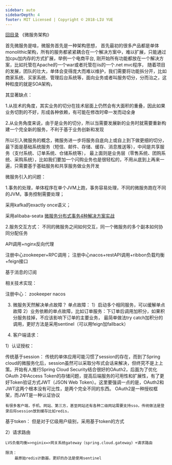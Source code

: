 ```yaml
---
sidebar: auto
sidebarDepth: 4
footer: MIT Licensed | Copyright © 2018-LIU YUE
---
```


[回目录](/docs/software)  《微服务架构》


首先微服务是啥，微服务首先是一种架构思想，
首先最初的很多产品都是单体monolithic架构，所有的服务都紧紧耦合在一个解决方案中，难以扩展，只能通过加cpu加内存的方式扩展，举例一个电商平台,
刚开始所有功能都放在一个解决方案，比如托管在Apache的一个war或者托管在iis的一个.net mvc程序，
随着项目的发展，团队的壮大，单体会变得庞大而难以维护，我们需要将功能拆分开，比如商家系统、买家系统、管理后台系统等，面向业务或者叫服务切分，分而治之，这种粒度的就是SOA架构，

其显著缺点：

1.从技术的角度，其实业务的切分在技术层面上仍然会有大面积的重叠，因此如果业务切割的不好，形成各种依赖，有可能在修改时牵一发而动全身

2.从业务角度来说，由于是业务的切分，所以当需要发展新的业务时就需要重新构建一个完全新的服务，不利于基于业务创新和发现

所以引入微服务的概念，微服务进一步将服务自底向上或自上到下做更细的切分，最下面是基础系统服务（短信、邮件、存储、缓存、消息推送等），中间是共享服务（支付系统、订单系统、仓储系统等），
最上面则是业务层（零售系统、团购系统、采购系统），比如我们要加一个闪购业务也是很轻松的，不用从底到上再来一遍，只需要基于基础服务和共享服务做业务开发

微服务引入的问题：

1.事务的处理，单体程序在单个JVM上跑，事务容易处理，不同的微服务跑在不同的JVM，事务控制需要处理；

采用kafka的exactly once语义；

采用alibaba-seata
[微服务分布式事务4种解决方案实战](https://juejin.im/post/5de4cc8ff265da05ef59fec0)


2.服务交互方式： 不同的微服务之间如何交互，同一个微服务的多个副本如何协同分配任务

API调用+nginx反向代理

注册中心zookeeper+RPC调用； 注册中心nacos+restAPI调用+ribbon负载均衡+feign接口

基于消息的订阅

相关技术实现：

注册中心：
zookeeper
nacos


3. 微服务天然解决单点故障？
单点故障：
1）启动多个相同服务，可以缓解单点故障
2）业务依赖的单点故障，比如订单服务：下订单后调用加积分，如果积分服务挂掉，不应该影响下订单的主要业务，
最简单做法try catch加积分的调用，更好方法是采用sentinel（可以用feign加fallback）


3. 客户端请求：

1）认证授权：

传统基于session：
	传统的单体应用可能习惯了session的存在，而到了Spring cloud的微服务化后，session虽然可以采取分布式会话来解决，但终究不是上上策。开始有人推行Spring Cloud Security结合很好的OAuth2，后面为了优化OAuth 2中Access Token的存储问题，提高后端服务的可用性和扩展性，有了更好Token验证方式JWT（JSON Web Token）。这里要强调一点的是，OAuth2和JWT这两个根本没有可比性，是两个完全不同的东西。 OAuth2是一种授权框架，而JWT是一种认证协议

	有很多客户端，手机、网站、第三方，甚至网站还有各种二级网站需要支持sso，传统做法是登录后将session放到缓存比如redis，

基于token：
	但是对于亿级用户级别，采用基于token的方式

2）请求路由

	LVS负载均衡=>nginix=>网关系统gateway（spring.cloud.gateway）+请求路由

	限流：
		最原始redis计数器，更好的办法是使用sentinel




